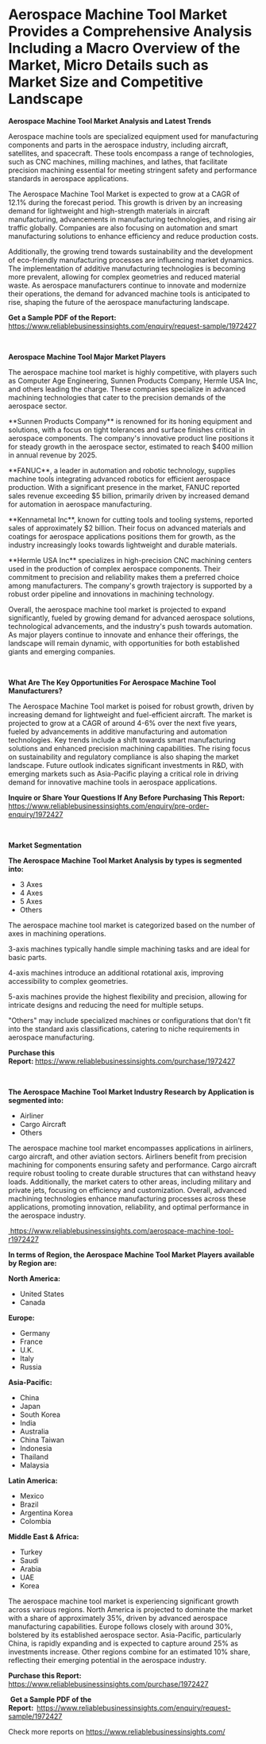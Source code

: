 <p><h1>Aerospace Machine Tool Market Provides a Comprehensive Analysis Including a Macro Overview of the Market, Micro Details such as Market Size and Competitive Landscape</h1></p><p><strong>Aerospace Machine Tool Market Analysis and Latest Trends</strong></p>
<p><p>Aerospace machine tools are specialized equipment used for manufacturing components and parts in the aerospace industry, including aircraft, satellites, and spacecraft. These tools encompass a range of technologies, such as CNC machines, milling machines, and lathes, that facilitate precision machining essential for meeting stringent safety and performance standards in aerospace applications.</p><p>The Aerospace Machine Tool Market is expected to grow at a CAGR of 12.1% during the forecast period. This growth is driven by an increasing demand for lightweight and high-strength materials in aircraft manufacturing, advancements in manufacturing technologies, and rising air traffic globally. Companies are also focusing on automation and smart manufacturing solutions to enhance efficiency and reduce production costs.</p><p>Additionally, the growing trend towards sustainability and the development of eco-friendly manufacturing processes are influencing market dynamics. The implementation of additive manufacturing technologies is becoming more prevalent, allowing for complex geometries and reduced material waste. As aerospace manufacturers continue to innovate and modernize their operations, the demand for advanced machine tools is anticipated to rise, shaping the future of the aerospace manufacturing landscape.</p></p>
<p><strong>Get a Sample PDF of the Report:&nbsp;</strong> <a href="https://www.reliablebusinessinsights.com/enquiry/request-sample/1972427?utm_campaign=2190&utm_medium=2&utm_source=Github&utm_content=ia&utm_term=10042025&utm_id=aerospace-machine-tool">https://www.reliablebusinessinsights.com/enquiry/request-sample/1972427</a></p>
<p>&nbsp;</p>
<p><strong>Aerospace Machine Tool Major Market Players</strong></p>
<p><p>The aerospace machine tool market is highly competitive, with players such as Computer Age Engineering, Sunnen Products Company, Hermle USA Inc, and others leading the charge. These companies specialize in advanced machining technologies that cater to the precision demands of the aerospace sector.</p><p>**Sunnen Products Company** is renowned for its honing equipment and solutions, with a focus on tight tolerances and surface finishes critical in aerospace components. The company's innovative product line positions it for steady growth in the aerospace sector, estimated to reach $400 million in annual revenue by 2025.</p><p>**FANUC**, a leader in automation and robotic technology, supplies machine tools integrating advanced robotics for efficient aerospace production. With a significant presence in the market, FANUC reported sales revenue exceeding $5 billion, primarily driven by increased demand for automation in aerospace manufacturing.</p><p>**Kennametal Inc**, known for cutting tools and tooling systems, reported sales of approximately $2 billion. Their focus on advanced materials and coatings for aerospace applications positions them for growth, as the industry increasingly looks towards lightweight and durable materials.</p><p>**Hermle USA Inc** specializes in high-precision CNC machining centers used in the production of complex aerospace components. Their commitment to precision and reliability makes them a preferred choice among manufacturers. The company's growth trajectory is supported by a robust order pipeline and innovations in machining technology.</p><p>Overall, the aerospace machine tool market is projected to expand significantly, fueled by growing demand for advanced aerospace solutions, technological advancements, and the industry's push towards automation. As major players continue to innovate and enhance their offerings, the landscape will remain dynamic, with opportunities for both established giants and emerging companies.</p></p>
<p>&nbsp;</p>
<p><strong>What Are The Key Opportunities For Aerospace Machine Tool Manufacturers?</strong></p>
<p><p>The Aerospace Machine Tool market is poised for robust growth, driven by increasing demand for lightweight and fuel-efficient aircraft. The market is projected to grow at a CAGR of around 4-6% over the next five years, fueled by advancements in additive manufacturing and automation technologies. Key trends include a shift towards smart manufacturing solutions and enhanced precision machining capabilities. The rising focus on sustainability and regulatory compliance is also shaping the market landscape. Future outlook indicates significant investments in R&D, with emerging markets such as Asia-Pacific playing a critical role in driving demand for innovative machine tools in aerospace applications.</p></p>
<p><strong>Inquire or Share Your Questions If Any Before Purchasing This Report:</strong> <a href="https://www.reliablebusinessinsights.com/enquiry/pre-order-enquiry/1972427?utm_campaign=2190&utm_medium=2&utm_source=Github&utm_content=ia&utm_term=10042025&utm_id=aerospace-machine-tool">https://www.reliablebusinessinsights.com/enquiry/pre-order-enquiry/1972427</a></p>
<p>&nbsp;</p>
<p><strong>Market Segmentation</strong></p>
<p><strong>The Aerospace Machine Tool Market Analysis by types is segmented into:</strong></p>
<p><ul><li>3 Axes</li><li>4 Axes</li><li>5 Axes</li><li>Others</li></ul></p>
<p><p>The aerospace machine tool market is categorized based on the number of axes in machining operations. </p><p>3-axis machines typically handle simple machining tasks and are ideal for basic parts. </p><p>4-axis machines introduce an additional rotational axis, improving accessibility to complex geometries. </p><p>5-axis machines provide the highest flexibility and precision, allowing for intricate designs and reducing the need for multiple setups. </p><p>"Others" may include specialized machines or configurations that don't fit into the standard axis classifications, catering to niche requirements in aerospace manufacturing.</p></p>
<p><strong>Purchase this Report:&nbsp;</strong><a href="https://www.reliablebusinessinsights.com/purchase/1972427?utm_campaign=2190&utm_medium=2&utm_source=Github&utm_content=ia&utm_term=10042025&utm_id=aerospace-machine-tool">https://www.reliablebusinessinsights.com/purchase/1972427</a></p>
<p>&nbsp;</p>
<p><strong>The Aerospace Machine Tool Market Industry Research by Application is segmented into:</strong></p>
<p><ul><li>Airliner</li><li>Cargo Aircraft</li><li>Others</li></ul></p>
<p><p>The aerospace machine tool market encompasses applications in airliners, cargo aircraft, and other aviation sectors. Airliners benefit from precision machining for components ensuring safety and performance. Cargo aircraft require robust tooling to create durable structures that can withstand heavy loads. Additionally, the market caters to other areas, including military and private jets, focusing on efficiency and customization. Overall, advanced machining technologies enhance manufacturing processes across these applications, promoting innovation, reliability, and optimal performance in the aerospace industry.</p></p>
<p><a href="https://www.reliablebusinessinsights.com/aerospace-machine-tool-r1972427?utm_campaign=2190&utm_medium=2&utm_source=Github&utm_content=ia&utm_term=10042025&utm_id=aerospace-machine-tool">&nbsp;https://www.reliablebusinessinsights.com/aerospace-machine-tool-r1972427</a></p>
<p><strong>In terms of Region, the Aerospace Machine Tool Market Players available by Region are:</strong></p>
<p>
    <p> <strong> North America: </strong>
        <ul>
            <li>United States</li>
            <li>Canada</li>
        </ul>
        </p> 
    <p> <strong> Europe: </strong>
        <ul>
            <li>Germany</li>
            <li>France</li>
            <li>U.K.</li>
            <li>Italy</li>
            <li>Russia</li>
        </ul>
        </p> 
    <p> <strong> Asia-Pacific: </strong>
        <ul>
            <li>China</li>
            <li>Japan</li>
            <li>South Korea</li>
            <li>India</li>
            <li>Australia</li>
            <li>China Taiwan</li>
            <li>Indonesia</li>
            <li>Thailand</li>
            <li>Malaysia</li>
        </ul>
        </p> 
    <p> <strong> Latin America: </strong>
        <ul>
            <li>Mexico</li>
            <li>Brazil</li>
            <li>Argentina Korea</li>
            <li>Colombia</li>
        </ul>
        </p> 
    <p> <strong> Middle East & Africa: </strong>
        <ul>
            <li>Turkey</li>
            <li>Saudi</li>
            <li>Arabia</li>
            <li>UAE</li>
            <li>Korea</li>
        </ul>
    </p>
    </p>
<p><p>The aerospace machine tool market is experiencing significant growth across various regions. North America is projected to dominate the market with a share of approximately 35%, driven by advanced aerospace manufacturing capabilities. Europe follows closely with around 30%, bolstered by its established aerospace sector. Asia-Pacific, particularly China, is rapidly expanding and is expected to capture around 25% as investments increase. Other regions combine for an estimated 10% share, reflecting their emerging potential in the aerospace industry.</p></p>
<p><strong>Purchase this Report: </strong><a href="https://www.reliablebusinessinsights.com/purchase/1972427?utm_campaign=2190&utm_medium=2&utm_source=Github&utm_content=ia&utm_term=10042025&utm_id=aerospace-machine-tool">https://www.reliablebusinessinsights.com/purchase/1972427</a></p>
<p>&nbsp;<strong>Get a Sample PDF of the Report:&nbsp;&nbsp;</strong><a href="https://www.reliablebusinessinsights.com/enquiry/request-sample/1972427?utm_campaign=2190&utm_medium=2&utm_source=Github&utm_content=ia&utm_term=10042025&utm_id=aerospace-machine-tool">https://www.reliablebusinessinsights.com/enquiry/request-sample/1972427</a></p>
<p><strong></strong></p>
<p>Check more reports on <a href="https://www.reliablebusinessinsights.com/?utm_campaign=2190&utm_medium=2&utm_source=Github&utm_content=ia&utm_term=10042025&utm_id=aerospace-machine-tool">https://www.reliablebusinessinsights.com/</a></p>